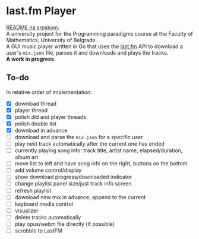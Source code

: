 # last.fm Player
[README na srpskom](README-sr.md). <br>
A university project for the Programming paradigms course at the Faculty of Mathematics, University of Belgrade.<br>
A GUI music player written in Go that uses the [last.fm](https://www.last.fm/) API to download a user's `mix.json` file, parses it and downloads and plays the tracks. <br> **A work in progress**.

## To-do
In relative order of implementation:
- [x] download thread
- [x] player thread 
- [x] polish dld and player threads 
- [x] polish double list 
- [x] download in advance
- [ ] download and parse the `mix.json` for a specific user
- [ ] play next track automatically after the current one has ended
- [ ] currently playing song info: track title, artist name, elapsed/duration, album art
- [ ] move list to left and have song info on the right, buttons on the bottom
- [ ] add volume control/display
- [ ] show download progress/downloaded indicator
- [ ] change playlist panel size/just track info screen
- [ ] refresh playlist
- [ ] download new mix in advance, append to the current
- [ ] keyboard media control
- [ ] visualizer
- [ ] delete tracks automatically
- [ ] play opus/webm file directly (if possible)
- [ ] scrobble to LastFM
